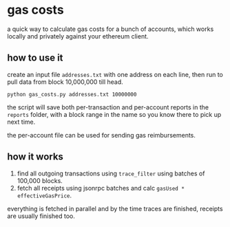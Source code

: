 # gas costs

a quick way to calculate gas costs for a bunch of accounts,
which works locally and privately against your ethereum client.

## how to use it

create an input file `addresses.txt` with one address on each line, then run to pull data from block
10,000,000 till head.
```
python gas_costs.py addresses.txt 10000000
```
the script will save both per-transaction and per-account reports in the `reports` folder, with
a block range in the name so you know there to pick up next time.

the per-account file can be used for sending gas reimbursements.

## how it works

1. find all outgoing transactions using `trace_filter` using batches of 100,000 blocks.
2. fetch all receipts using jsonrpc batches and calc `gasUsed * effectiveGasPrice`.

everything is fetched in parallel and by the time traces are finished, receipts are usually finished too.
